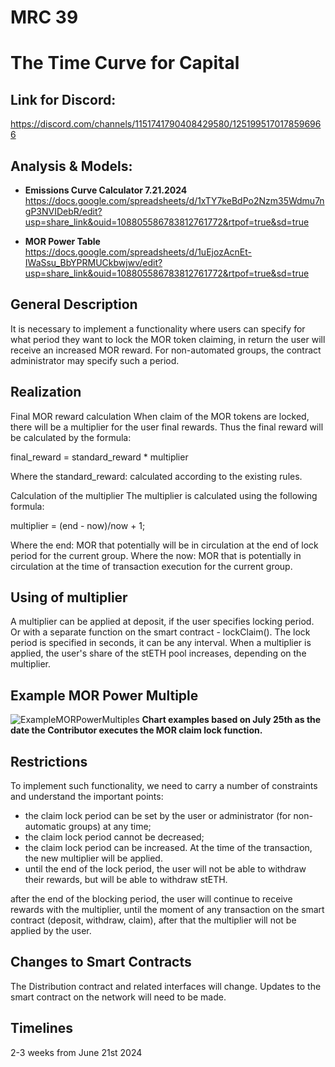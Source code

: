 # MRC 39

# The Time Curve for Capital

## Link for Discord: 
https://discord.com/channels/1151741790408429580/1251995170178596966

## Analysis & Models:
- **Emissions Curve Calculator 7.21.2024**
https://docs.google.com/spreadsheets/d/1xTY7keBdPo2Nzm35Wdmu7ngP3NVIDebR/edit?usp=share_link&ouid=108805586783812761772&rtpof=true&sd=true

- **MOR Power Table**
https://docs.google.com/spreadsheets/d/1uEjozAcnEt-IWaSsu_BbYPRMUCkbwjwv/edit?usp=share_link&ouid=108805586783812761772&rtpof=true&sd=true

## General Description
It is necessary to implement a functionality where users can specify for what period they want to lock the MOR token claiming, in return the user will receive an increased MOR reward.
For non-automated groups, the contract administrator may specify such a period.

## Realization
Final MOR reward calculation
When  claim of  the MOR tokens are locked, there will be a multiplier for the user final rewards. Thus the final reward will be calculated by the formula:

final_reward = standard_reward * multiplier

Where the standard_reward: calculated according to the existing rules.

Calculation of the multiplier
The multiplier is calculated using the following formula:

multiplier = (end - now)/now + 1;

Where the end: MOR that potentially will be in circulation at the end of lock period for the current group.
Where the now: MOR that is potentially in circulation at the time of transaction execution for the current group.

## Using of multiplier
A multiplier can be applied at deposit, if the user specifies locking period. Or with a separate function on the smart contract - lockClaim(). The lock period is specified in seconds, it can be any interval.
When a multiplier is applied, the user's share of the stETH pool increases, depending on the multiplier.

## Example MOR Power Multiple
![ExampleMORPowerMultiples](https://github.com/MorpheusAIs/MRC/assets/1563345/6117332d-f6ad-4294-bf53-204608fc0093)
**Chart examples based on July 25th as the date the Contributor executes the MOR claim lock function.**

## Restrictions
To implement such functionality, we need to carry a number of constraints and understand the important points:
- the claim lock period can be set by the user or administrator (for non-automatic groups) at any time;
- the claim lock period cannot be decreased; 
- the claim lock period can be increased. At the time of the transaction, the new multiplier will be applied.
- until the end of the lock period, the user will not be able to withdraw their rewards, but will be able to withdraw stETH.

after the end of the blocking period, the user will continue to receive rewards with the multiplier, until the moment of any transaction on the smart contract (deposit, withdraw, claim), after that the multiplier will not be applied by the user.

## Changes to Smart Contracts
The Distribution contract and related interfaces will change. Updates to the smart contract on the network will need to be made.

## Timelines
2-3 weeks from June 21st 2024
